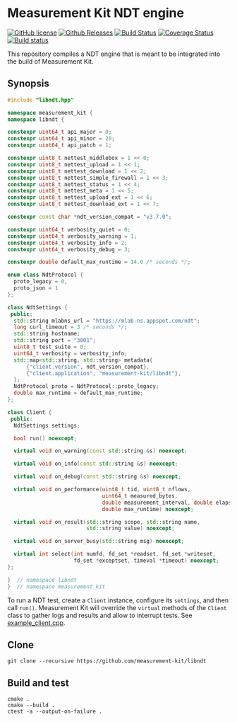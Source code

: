 # Measurement Kit NDT engine

[![GitHub license](https://img.shields.io/github/license/measurement-kit/libndt.svg)](https://raw.githubusercontent.com/measurement-kit/libndt/master/LICENSE) [![Github Releases](https://img.shields.io/github/release/measurement-kit/libndt.svg)](https://github.com/measurement-kit/libndt/releases) [![Build Status](https://img.shields.io/travis/measurement-kit/libndt/master.svg)](https://travis-ci.org/measurement-kit/libndt) [![Coverage Status](https://img.shields.io/coveralls/measurement-kit/libndt/master.svg)](https://coveralls.io/github/measurement-kit/libndt?branch=master) [![Build status](https://img.shields.io/appveyor/ci/bassosimone/libndt/master.svg)](https://ci.appveyor.com/project/bassosimone/libndt/branch/master)

This repository compiles a NDT engine that is meant to be integrated into
the build of Measurement Kit.

## Synopsis

```C++
#include "libndt.hpp"

namespace measurement_kit {
namespace libndt {

constexpr uint64_t api_major = 0;
constexpr uint64_t api_minor = 20;
constexpr uint64_t api_patch = 1;

constexpr uint8_t nettest_middlebox = 1 << 0;
constexpr uint8_t nettest_upload = 1 << 1;
constexpr uint8_t nettest_download = 1 << 2;
constexpr uint8_t nettest_simple_firewall = 1 << 3;
constexpr uint8_t nettest_status = 1 << 4;
constexpr uint8_t nettest_meta = 1 << 5;
constexpr uint8_t nettest_upload_ext = 1 << 6;
constexpr uint8_t nettest_download_ext = 1 << 7;

constexpr const char *ndt_version_compat = "v3.7.0";

constexpr uint64_t verbosity_quiet = 0;
constexpr uint64_t verbosity_warning = 1;
constexpr uint64_t verbosity_info = 2;
constexpr uint64_t verbosity_debug = 3;

constexpr double default_max_runtime = 14.0 /* seconds */;

enum class NdtProtocol {
  proto_legacy = 0,
  proto_json = 1
};

class NdtSettings {
 public:
  std::string mlabns_url = "https://mlab-ns.appspot.com/ndt";
  long curl_timeout = 3 /* seconds */;
  std::string hostname;
  std::string port = "3001";
  uint8_t test_suite = 0;
  uint64_t verbosity = verbosity_info;
  std::map<std::string, std::string> metadata{
      {"client.version", ndt_version_compat},
      {"client.application", "measurement-kit/libndt"},
  };
  NdtProtocol proto = NdtProtocol::proto_legacy;
  double max_runtime = default_max_runtime;
};

class Client {
 public:
  NdtSettings settings;

  bool run() noexcept;

  virtual void on_warning(const std::string &s) noexcept;

  virtual void on_info(const std::string &s) noexcept;

  virtual void on_debug(const std::string &s) noexcept;

  virtual void on_performance(uint8_t tid, uint8_t nflows,
                              uint64_t measured_bytes,
                              double measurement_interval, double elapsed,
                              double max_runtime) noexcept;

  virtual void on_result(std::string scope, std::string name,
                         std::string value) noexcept;

  virtual void on_server_busy(std::string msg) noexcept;

  virtual int select(int numfd, fd_set *readset, fd_set *writeset,
                     fd_set *exceptset, timeval *timeout) noexcept;
};

}  // namespace libndt
}  // namespace measurement_kit
```

To run a NDT test, create a `Client` instance, configure its `settings`, and
then call `run()`. Measurement Kit will override the `virtual` methods of the
`Client` class to gather logs and results and allow to interrupt tests. See
[example_client.cpp](example_client.cpp).

## Clone

```
git clone --recursive https://github.com/measurement-kit/libndt
```

## Build and test

```
cmake .
cmake --build .
ctest -a --output-on-failure .
```
